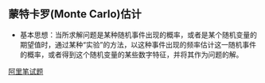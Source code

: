 ## 蒙特卡罗(Monte Carlo)估计

- 基本思想：当所求解问题是某种随机事件出现的概率，或者是某个随机变量的期望值时，通过某种“实验”的方法，以这种事件出现的频率估计这一随机事件的概率，或者得到这个随机变量的某些数字特征，并将其作为问题的解。

[阿里笔试题](MonteCarlo_estimation_ali.ipynb)
